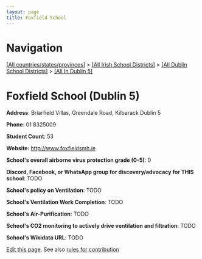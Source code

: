```yaml
---
layout: page
title: Foxfield School
---
```

# Navigation

[[All countries/states/provinces]](../../../..) > [[All Irish School Districts]](../../..) > [[All Dublin School Districts]](../..) > [[All In Dublin 5]](..)

# Foxfield School (Dublin 5)

**Address**: Briarfield Villas, Greendale Road, Kilbarack Dublin 5

**Phone**: 01 8325009

**Student Count**: 53

**Website**: <http://www.foxfieldsmh.ie>

**School's overall airborne virus protection grade (0-5)**: 0

**Discord, Facebook, or WhatsApp group for discovery/advocacy for THIS school**: TODO

**School's policy on Ventilation**: TODO

**School's Ventilation Work Completion**: TODO

**School's Air-Purification**: TODO

**School's CO2 monitoring to actively drive ventilation and filtration**: TODO

**School's Wikidata URL**: TODO


[Edit this page](https://github.com/ventilate-schools/Ireland/edit/main/./Dublin_5/Foxfield_School.md). See also [rules for contribution](../../../contribution-rules/)